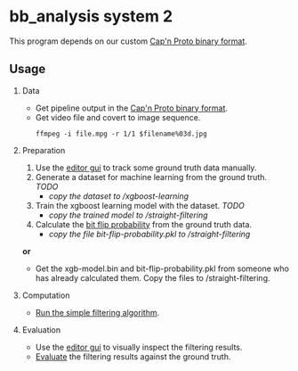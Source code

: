 # bb_analysis system 2

This program depends on our custom [Cap'n Proto binary format](https://github.com/BioroboticsLab/bb_binary).

## Usage

1. Data

	* Get pipeline output in the [Cap'n Proto binary format](https://github.com/BioroboticsLab/bb_binary).
	* Get video file and covert to image sequence.
		```
		ffmpeg -i file.mpg -r 1/1 $filename%03d.jpg
		```

2. Preparation

	1. Use the [editor gui](./editor-gui) to track some ground truth data manually.
	2. Generate a dataset for machine learning from the ground truth. *TODO*
		- *copy the dataset to /xgboost-learning*
	4. Train the xgboost learning model with the dataset. *TODO*
		- *copy the trained model to /straight-filtering*
	5. Calculate the [bit flip probability](./bit-flip-probability) from the ground truth data.
		- *copy the file bit-flip-probability.pkl to /straight-filtering*

	**or**

	* Get the xgb-model.bin and bit-flip-probability.pkl from someone who has already calculated them.
	  Copy the files to /straight-filtering.

3. Computation

	* [Run the simple filtering algorithm](./straight-filtering).

4. Evaluation

	* Use the [editor gui](./editor-gui) to visually inspect the filtering results.
	* [Evaluate](./evaluation) the filtering results against the ground truth.

